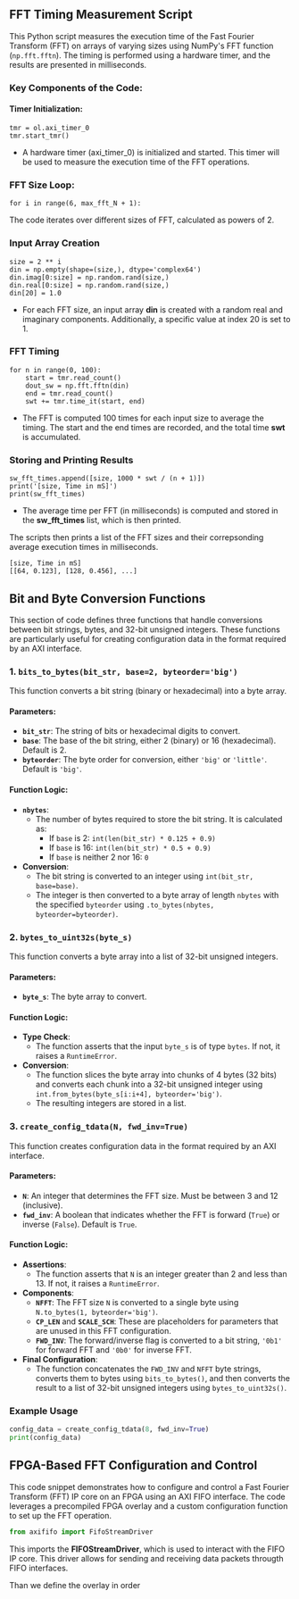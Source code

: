 ## FFT Timing Measurement Script

This Python script measures the execution time of the Fast Fourier Transform (FFT) on arrays of varying sizes using NumPy's FFT function (`np.fft.fftn`). The timing is performed using a hardware timer, and the results are presented in milliseconds.

### Key Components of the Code:

#### **Timer Initialization:**
  

    tmr = ol.axi_timer_0
    tmr.start_tmr()

- A hardware timer (axi_timer_0) is initialized and started. This timer will be used to measure the execution time of the FFT operations.

### FFT Size Loop:
   ``` 
   for i in range(6, max_fft_N + 1):
   ```

   The code iterates over different sizes of FFT, calculated as powers of 2.

### Input Array Creation
  ```
  size = 2 ** i
  din = np.empty(shape=(size,), dtype='complex64')
  din.imag[0:size] = np.random.rand(size,)
  din.real[0:size] = np.random.rand(size,)
  din[20] = 1.0
  ``` 
  - For each FFT size, an input array **din** is created with a random real and imaginary components. Additionally, a specific value at index 20 is set to 1.
  
### FFT Timing

```
for n in range(0, 100):
    start = tmr.read_count()
    dout_sw = np.fft.fftn(din)
    end = tmr.read_count()
    swt += tmr.time_it(start, end)
```

- The FFT is computed 100 times for each input size to average the timing. The start and the end times are recorded, and the total time **swt** is accumulated.
### Storing and Printing Results

``` 
sw_fft_times.append([size, 1000 * swt / (n + 1)])
print('[size, Time in mS]')
print(sw_fft_times)
````

- The average time per FFT (in milliseconds) is computed and stored in the **sw_fft_times** list, which is then printed.

The scripts then prints a list of the FFT sizes and their correpsonding average execution times in milliseconds.

```
[size, Time in mS]
[[64, 0.123], [128, 0.456], ...]
```
## Bit and Byte Conversion Functions

This section of code defines three functions that handle conversions between bit strings, bytes, and 32-bit unsigned integers. These functions are particularly useful for creating configuration data in the format required by an AXI interface.

### 1. `bits_to_bytes(bit_str, base=2, byteorder='big')`

This function converts a bit string (binary or hexadecimal) into a byte array.

#### Parameters:
- **`bit_str`**: The string of bits or hexadecimal digits to convert.
- **`base`**: The base of the bit string, either 2 (binary) or 16 (hexadecimal). Default is 2.
- **`byteorder`**: The byte order for conversion, either `'big'` or `'little'`. Default is `'big'`.

#### Function Logic:
- **`nbytes`**: 
  - The number of bytes required to store the bit string. It is calculated as:
    - If `base` is 2: `int(len(bit_str) * 0.125 + 0.9)`
    - If `base` is 16: `int(len(bit_str) * 0.5 + 0.9)`
    - If `base` is neither 2 nor 16: `0`
- **Conversion**:
  - The bit string is converted to an integer using `int(bit_str, base=base)`.
  - The integer is then converted to a byte array of length `nbytes` with the specified `byteorder` using `.to_bytes(nbytes, byteorder=byteorder)`.

### 2. `bytes_to_uint32s(byte_s)`

This function converts a byte array into a list of 32-bit unsigned integers.

#### Parameters:
- **`byte_s`**: The byte array to convert.

#### Function Logic:
- **Type Check**:
  - The function asserts that the input `byte_s` is of type `bytes`. If not, it raises a `RuntimeError`.
- **Conversion**:
  - The function slices the byte array into chunks of 4 bytes (32 bits) and converts each chunk into a 32-bit unsigned integer using `int.from_bytes(byte_s[i:i+4], byteorder='big')`.
  - The resulting integers are stored in a list.

### 3. `create_config_tdata(N, fwd_inv=True)`

This function creates configuration data in the format required by an AXI interface.

#### Parameters:
- **`N`**: An integer that determines the FFT size. Must be between 3 and 12 (inclusive).
- **`fwd_inv`**: A boolean that indicates whether the FFT is forward (`True`) or inverse (`False`). Default is `True`.

#### Function Logic:
- **Assertions**:
  - The function asserts that `N` is an integer greater than 2 and less than 13. If not, it raises a `RuntimeError`.
- **Components**:
  - **`NFFT`**: The FFT size `N` is converted to a single byte using `N.to_bytes(1, byteorder='big')`.
  - **`CP_LEN`** and **`SCALE_SCH`**: These are placeholders for parameters that are unused in this FFT configuration.
  - **`FWD_INV`**: The forward/inverse flag is converted to a bit string, `'0b1'` for forward FFT and `'0b0'` for inverse FFT.
- **Final Configuration**:
  - The function concatenates the `FWD_INV` and `NFFT` byte strings, converts them to bytes using `bits_to_bytes()`, and then converts the result to a list of 32-bit unsigned integers using `bytes_to_uint32s()`.

### Example Usage

```python
config_data = create_config_tdata(8, fwd_inv=True)
print(config_data)
```

## FPGA-Based FFT Configuration and Control

This code snippet demonstrates how to configure and control a Fast Fourier Transform (FFT) IP core on an FPGA using an AXI FIFO interface. The code leverages a precompiled FPGA overlay and a custom configuration function to set up the FFT operation.


```python
from axififo import FifoStreamDriver
```
This imports the **FIFOStreamDriver**, which is used to interact with the FIFO IP core. This driver allows for sending and receiving data packets througth FIFO interfaces.

Than we define the overlay in order

